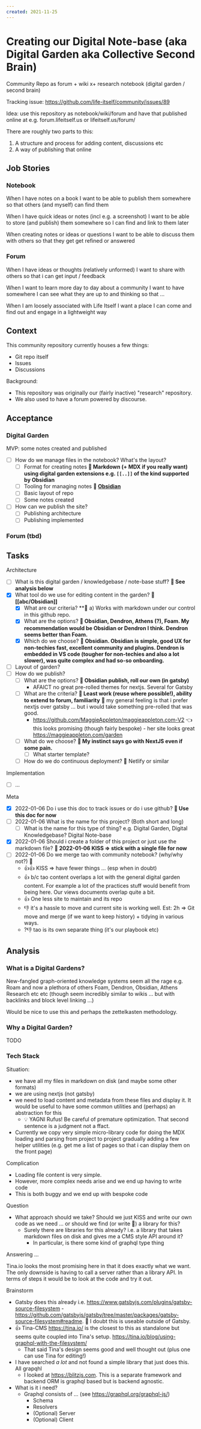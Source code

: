 ```yaml
---
created: 2021-11-25
---
```


# Creating our Digital Note-base (aka Digital Garden aka Collective Second Brain)

Community Repo as forum + wiki x+ research notebook (digital garden / second brain)

Tracking issue: https://github.com/life-itself/community/issues/89

Idea: use this repository as notebook/wiki/forum and have that published online at e.g. forum.lifeitself.us or lifeitself.us/forum/

There are roughly two parts to this:

1. A structure and process for adding content, discussions etc
2. A way of publishing that online

## Job Stories

### Notebook

When I have notes on a book I want to be able to publish them somewhere so that others (and myself) can find them

When I have quick ideas or notes (incl e.g. a screenshot) I want to be able to store (and publish) them somewhere so I can find and link to them later

When creating notes or ideas or questions I want to be able to discuss them with others so that they get get refined or answered

### Forum

When I have ideas or thoughts (relatively unformed) I want to share with others so that i can get input / feedback

When I want to learn more day to day about a community I want to have somewhere I can see what they are up to and thinking so that ...

When I am loosely associated with Life Itself I want a place I can come and find out and engage in a lightweight way

## Context

This community repository currently houses a few things:

* Git repo itself
* Issues
* Discussions

Background:

* This repository was originally our (fairly inactive) "research" repository.
* We also used to have a forum powered by discourse. 

## Acceptance

### Digital Garden

MVP: some notes created and published

* [ ] How do we manage files in the notebook? What's the layout?
  * [ ] Format for creating notes **🔑 Markdown (+ MDX if you really want) using digital garden extensions e.g. `[[..]]` of the kind supported by Obsidian** 
  * [ ] Tooling for managing notes **🔑 [Obsidian](https://obsidian.md)** 
  * [ ] Basic layout of repo
  * [ ] Some notes created
* [ ] How can we publish the site?
  * [ ] Publishing architecture
  * [ ] Publishing implemented

### Forum (tbd)

## Tasks

Architecture

* [ ] What is this digital garden / knowledgebase / note-base stuff? **💬 See analysis below** 
* [x] What tool do we use for editing content in the garden? **🔑 [[abc/Obsidian]]**
  * [x] What are our criteria? **🔑 a) Works with markdown under our control in this github repo.
  * [x] What are the options? **🔑 Obsidian, Dendron, Athens (?), Foam. My recommendation would be Obsidian or Dendron I think. Dendron seems better than Foam.**
  * [x] Which do we choose? **🔑 Obsidian. Obsidian is simple, good UX for non-techies fast, excellent community and plugins. Dendron is embedded in VS code (tougher for non-techies and also a lot slower), was quite complex and had so-so onboarding.**
* [ ] Layout of garden?
* [ ] How do we publish?
  * [ ] What are the options? **🔑 Obsidian publish, roll our own (in gatsby)**
    * AFAICT no great pre-rolled themes for nextjs. Several for Gatsby
  * [ ] What are the criteria? **🔑 Least work (reuse where possible!), ability to extend to forum, familiarity** 💬 my general feeling is that i prefer nextjs over gatsby ... but i would take something pre-rolled that was good.
    * https://github.com/MaggieAppleton/maggieappleton.com-V2 👈 this looks promising (though fairly bespoke) - her site looks great https://maggieappleton.com/garden
  * [ ] What do we choose? **🔑 My instinct says go with NextJS even if some pain.**
    * [ ] What starter template?
  * [ ] How do we do continuous deployment? 🔑 Netlify or similar

Implementation

* [ ] ...

Meta

* [x] 2022-01-06 Do i use this doc to track issues or do i use github? **🔑 Use this doc for now**
* [ ] 2022-01-06 What is the name for this project? (Both short and long)
  * [ ] What is the name for this type of thing? e.g. Digital Garden, Digital Knowledgebase? Digital Note-base
* [x] 2022-01-06 Should i create a folder of this project or just use the markdown file? **🔑 2022-01-06 KISS => stick with a single file for now**
* [ ] 2022-01-06 Do we merge tao with community notebook? (why/why not?) 🔑
  * 👍👍 KISS => have fewer things ... (esp when in doubt)
  * 👍 b/c tao content overlaps a lot with the general digital garden content. For example a lot of the practices stuff would benefit from being here. Our views documents overlap quite a bit.
  * 👍 One less site to maintain and its repo
  * 👎 it's a hassle to move and current site is working well. Est: 2h => Git move and merge (if we want to keep history) + tidying in various ways.
  * ?👎 tao is its own separate thing (it's our playbook etc)


## Analysis

### What is a Digital Gardens?

New-fangled graph-oriented knowledge systems seem all the rage e.g. Roam and now a plethora of others Foam, Dendron, Obsidian, Athens Research etc etc (though seem incredibly similar to wikis ... but with backlinks and block level linking ...)

Would be nice to use this and perhaps the zettelkasten methodology.

### Why a Digital Garden?

TODO

### Tech Stack

Situation:

* we have all my files in markdown on disk (and maybe some other formats)
* we are using nextjs (not gatsby)
* we need to load content and metadata from these files and display it. It would be useful to have some common utilities and (perhaps) an abstraction for this
  * 💡 YAGNI Rufus! Be careful of premature optimization. That second sentence is a judgment not a ffact.
* Currently we copy very simple micro-library code for doing the MDX loading and parsing from project to project gradually adding a few helper utilities (e.g. get me a list of pages so that i can display them on the front page)

Complication

* Loading file content is very simple.
* However, more complex needs arise and we end up having to write code
* This is both buggy and we end up with bespoke code

Question

* What approach should we take? Should we just KISS and write our own code as we need ... or should we find (or write 😬) a library for this?
  * Surely there are libraries for this already? i.e. a library that takes markdown files on disk and gives me a CMS style API around it?
    * In particular, is there some kind of graphql type thing

Answering ...

Tina.io looks the most promising here in that it does exactly what we want. The only downside is having to call a server rather than a library API. In terms of steps it would be to look at the code and try it out.

Brainstorm

* Gatsby does this already i.e. https://www.gatsbyjs.com/plugins/gatsby-source-filesystem - https://github.com/gatsbyjs/gatsby/tree/master/packages/gatsby-source-filesystem#readme. 💬 I doubt this is useable outside of Gatsby.
* 👍 Tina-CMS https://tina.io/ is the closest to this as standalone but seems quite coupled into Tina's setup. https://tina.io/blog/using-graphql-with-the-filesystem/
  * That said Tina's design seems good and well thought out (plus one can use Tina for editing!)
* I have searched *a lot* and not found a simple library that just does this. All grapqhl
  * I looked at https://blitzjs.com. This is a separate framework and backend ORM is graphql based but is backend agnostic.
* What is it i need?
  * Graphql consists of ... (see https://graphql.org/graphql-js/)
    * Schema
    * Resolvers
    * (Optional) Server
    * (Optional) Client
